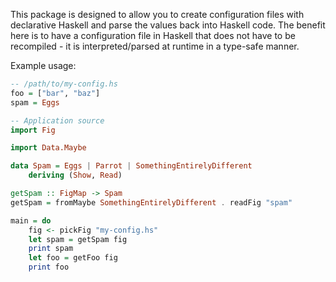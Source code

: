 This package is designed to allow you to create configuration files
with declarative Haskell and parse the values back into Haskell code.
The benefit here is to have a configuration file in Haskell that does
not have to be recompiled - it is interpreted/parsed at runtime in a 
type-safe manner.

Example usage:

```haskell
-- /path/to/my-config.hs
foo = ["bar", "baz"]
spam = Eggs

-- Application source
import Fig

import Data.Maybe

data Spam = Eggs | Parrot | SomethingEntirelyDifferent
    deriving (Show, Read)

getSpam :: FigMap -> Spam
getSpam = fromMaybe SomethingEntirelyDifferent . readFig "spam"

main = do
    fig <- pickFig "my-config.hs"
    let spam = getSpam fig
    print spam
    let foo = getFoo fig
    print foo
```

